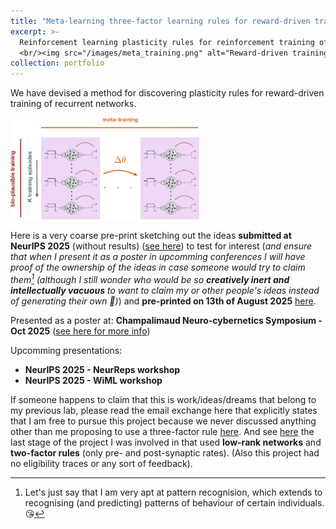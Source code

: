 ```yaml
---
title: "Meta-learning three-factor learning rules for reward-driven training of RNNs"
excerpt: >-
  Reinforcement learning plasticity rules for reinforcement training of RNNs <br/> started as a postdoc independently (May 2025)
  <br/><img src="/images/meta_training.png" alt="Reward-driven training of RNNs-Dimitra Maoutsa" width="260" style="display:block; margin:0 auto;" />
collection: portfolio
---
```



We have devised a method for discovering plasticity rules for reward-driven training of recurrent networks.

<img src='/images/meta_training.png' alt="Discovering reward-driven training rules for reinforcement training of RNNs - Dimitra Maoutsa" style="max-width:600px; width:60%;" >

Here is a very coarse pre-print sketching out the ideas **submitted at NeurIPS 2025** (without results) ([see here](https://openreview.net/forum?id=KkOMqJQiWU)) to test for interest (_and ensure that when I present it as a poster in upcomming conferences I will have proof of the ownership of the ideas in case someone would try to claim them[^1] (although I still wonder who would be so **creatively inert and intellectually vacuous** to want to claim my or other people's ideas instead of generating their own 🤔)_) and **pre-printed on 13th of August 2025** [here](https://openreview.net/forum?id=V13CdTeMsT). 

Presented as a poster at: **Champalimaud Neuro-cybernetics Symposium - Oct 2025** ([see here for more info](https://dimitra-maoutsa.github.io/M-Dims-Blog/posts/untitled2.html))

Upcomming presentations: 
- **NeurIPS 2025 - NeurReps workshop**
- **NeurIPS 2025 - WiML workshop**

If someone happens to claim that this is work/ideas/dreams that belong to my previous lab, please read the email exchange here that explicitly states that I am free to pursue this project because we never discussed anything other than me proposing to use a three-factor rule [here](https://dimitra-maoutsa.github.io/M-Dims-Blog/posts/Three_factor_rules.html). And see [here](https://dimitra-maoutsa.github.io/portfolio/portfolio-2/) the last stage of the project I was involved in that used **low-rank networks** and **two-factor rules** (only pre- and post-synaptic rates). (Also this project had no eligibility traces or any sort of feedback).


[^1]: Let's just say that I am very apt at pattern recognision, which extends to recognising (and predicting) patterns of behaviour of certain individuals. 😘
